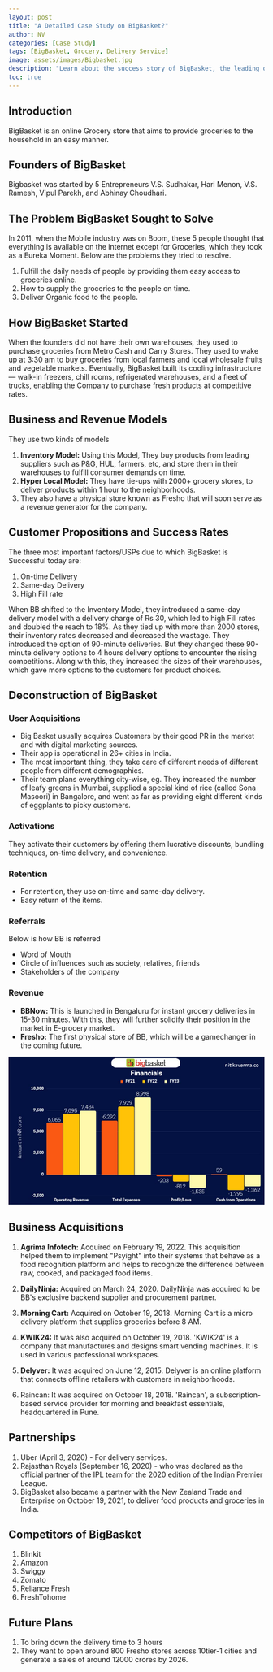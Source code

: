 ```yaml
---
layout: post
title: "A Detailed Case Study on BigBasket?"
author: NV
categories: [Case Study]
tags: [BigBasket, Grocery, Delivery Service]
image: assets/images/Bigbasket.jpg
description: "Learn about the success story of BigBasket, the leading online grocery store in India, founded by V.S. Sudhakar, Hari Menon, V.S. Ramesh, Vipul Parekh, and Abhinay Choudhari. Explore how they solved the challenges in grocery delivery and revolutionized the e-grocery market.Check out Funnel and acquisitions by BigBasket and how they have generated a winning revenue"
toc: true
---
```

## Introduction
BigBasket is an online Grocery store that aims to provide groceries to the household in an easy manner.

## Founders of BigBasket
Bigbasket was started by 5 Entrepreneurs V.S. Sudhakar, Hari Menon, V.S. Ramesh, Vipul Parekh, and Abhinay Choudhari.

## The Problem BigBasket Sought to Solve
In 2011, when the Mobile industry was on Boom, these 5 people thought that everything is available on the internet except for Groceries, which they took as a Eureka Moment. Below are the problems they tried to resolve.

1. Fulfill the daily needs of people by providing them easy access to groceries online.
2. How to supply the groceries to the people on time.
3. Deliver Organic food to the people.

## How BigBasket Started
When the founders did not have their own warehouses, they used to purchase groceries from Metro Cash and Carry Stores. They used to wake up at 3:30 am to buy groceries from local farmers and local wholesale fruits and vegetable markets. Eventually, BigBasket built its cooling infrastructure — walk-in freezers, chill rooms, refrigerated warehouses, and a fleet of trucks, enabling the Company to purchase fresh products at competitive rates.

## Business and Revenue Models
They use two kinds of models
1. **Inventory Model:** Using this Model, They buy products from leading suppliers such as P&G, HUL, farmers, etc, and store them in their warehouses to fulfill consumer demands on time.
2. **Hyper Local Model:** They have tie-ups with 2000+ grocery stores, to deliver products within 1 hour to the neighborhoods.
3. They also have a physical store known as Fresho that will soon serve as a revenue generator for the company.

## Customer Propositions and Success Rates
The three most important factors/USPs due to which BigBasket is Successful today are:
1. On-time Delivery
2. Same-day Delivery
3. High Fill rate

When BB shifted to the Inventory Model, they introduced a same-day delivery model with a delivery charge of Rs 30, which led to high Fill rates and doubled the reach to 18%. As they tied up with more than 2000 stores, their inventory rates decreased and decreased the wastage. They introduced the option of 90-minute deliveries. But they changed these 90-minute delivery options to 4 hours delivery options to encounter the rising competitions. Along with this, they increased the sizes of their warehouses, which gave more options to the customers for product choices.

## Deconstruction of BigBasket

### User Acquisitions
- Big Basket usually acquires Customers by their good PR in the market and with digital marketing sources.
- Their app is operational in 26+ cities in India.
- The most important thing, they take care of different needs of different people from different demographics.
- Their team plans everything city-wise, eg. They increased the number of leafy greens in Mumbai, supplied a special kind of rice (called Sona Masoori) in Bangalore, and went as far as providing eight different kinds of eggplants to picky customers.

### Activations
They activate their customers by offering them lucrative discounts, bundling techniques, on-time delivery, and convenience.

### Retention
- For retention, they use on-time and same-day delivery.
- Easy return of the items.

### Referrals
Below is how BB is referred
- Word of Mouth
- Circle of influences such as society, relatives, friends
- Stakeholders of the company

### Revenue
- **BBNow:** This is launched in Bengaluru for instant grocery deliveries in 15-30 minutes. With this, they will further solidify their position in the market in E-grocery market.
- **Fresho:** The first physical store of BB, which will be a gamechanger in the coming future.

![image](/assets/images/BigBasket_financials.png)

## Business Acquisitions

1. **Agrima Infotech:** Acquired on February 19, 2022. This acquisition helped them to implement "Psyight" into their systems that behave as a food recognition platform and helps to recognize the difference between raw, cooked, and packaged food items.

2. **DailyNinja:** Acquired on March 24, 2020. DailyNinja was acquired to be BB's exclusive backend supplier and procurement partner.

3. **Morning Cart:** Acquired on October 19, 2018. Morning Cart is a micro delivery platform that supplies groceries before 8 AM.

4. **KWIK24:** It was also acquired on October 19, 2018. 'KWIK24' is a company that manufactures and designs smart vending machines. It is used in various professional workspaces.

5. **Delyver:** It was acquired on June 12, 2015. Delyver is an online platform that connects offline retailers with customers in neighborhoods.

6. Raincan: It was acquired on October 18, 2018. 'Raincan', a subscription-based service provider for morning and breakfast essentials, headquartered in Pune.

## Partnerships

1. Uber (April 3, 2020) - For delivery services.
2. Rajasthan Royals (September 16, 2020) - who was declared as the official partner of the IPL team for the 2020 edition of the Indian Premier League.
3. BigBasket also became a partner with the New Zealand Trade and Enterprise on October 19, 2021, to deliver food products and groceries in India.

## Competitors of BigBasket

1. Blinkit
2. Amazon
3. Swiggy
4. Zomato
5. Reliance Fresh
6. FreshTohome

## Future Plans

1. To bring down the delivery time to 3 hours
2. They want to open around 800 Fresho stores across 10tier-1 cities and generate a sales of around 12000 crores by 2026.
